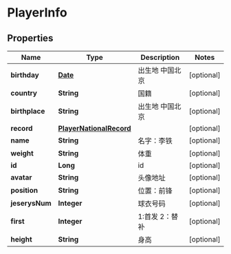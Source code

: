 
# PlayerInfo

## Properties
Name | Type | Description | Notes
------------ | ------------- | ------------- | -------------
**birthday** | [**Date**](Date.md) | 出生地  中国北京 |  [optional]
**country** | **String** | 国籍 |  [optional]
**birthplace** | **String** | 出生地  中国北京 |  [optional]
**record** | [**PlayerNationalRecord**](PlayerNationalRecord.md) |  |  [optional]
**name** | **String** | 名字：李铁 |  [optional]
**weight** | **String** | 体重 |  [optional]
**id** | **Long** | id |  [optional]
**avatar** | **String** | 头像地址 |  [optional]
**position** | **String** | 位置：前锋 |  [optional]
**jeserysNum** | **Integer** | 球衣号码 |  [optional]
**first** | **Integer** | 1:首发 2：替补 |  [optional]
**height** | **String** | 身高 |  [optional]



